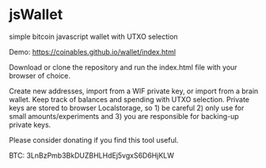 # jsWallet
 simple bitcoin javascript wallet with UTXO selection
 
 Demo: https://coinables.github.io/wallet/index.html

Download or clone the repository and run the index.html file with your browser of choice. 

Create new addresses, import from a WIF private key, or import from a brain wallet. Keep track of balances and spending with UTXO selection.  Private keys are stored to browser Localstorage, so 1) be careful 2) only use for small amounts/experiments and 3) you are responsible for backing-up private keys.

Please consider donating if you find this tool useful.

BTC: 3LnBzPmb3BkDUZBHLHdEj5vgxS6D6HjKLW
